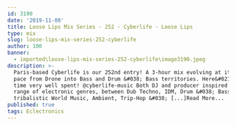 ```yaml
---
id: 3190
date: '2019-11-08'
title: Loose Lips Mix Series - 252 - Cyberlife - Loose Lips
type: mix
slug: loose-lips-mix-series-252-cyberlife
author: 100
banner:
  - imported\loose-lips-mix-series-252-cyberlife\image3190.jpeg
description: >-
  Paris-based Cyberlife is our 252nd entry! A 3-hour mix evolving at its own
  pace from Drone into Bass and Drum &#038; Bass territories. Here&#8217;s some
  time very well spent! @cyberlife-music Both DJ and producer inspired by a wide
  range of electronic genres, between Dub Techno, IDM, Drum &#038; Bass,
  tribalistic World Music, Ambient, Trip-Hop &#038; [...]Read More...
published: true
tags: Eclectronics
---
```

